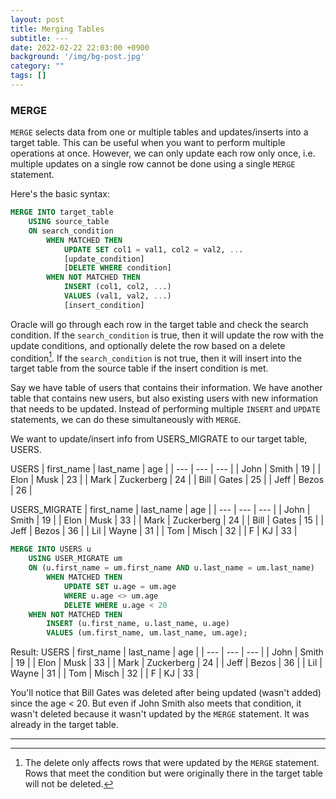 ```yaml
---
layout: post
title: Merging Tables
subtitle: ---
date: 2022-02-22 22:03:00 +0900
background: '/img/bg-post.jpg'
category: ""
tags: []
---
```


### MERGE
`MERGE` selects data from one or multiple tables and updates/inserts into a target table. This can be useful when you want to perform multiple operations at once. However, we can only update each row only once, i.e. multiple updates on a single row cannot be done using a single `MERGE` statement.

Here's the basic syntax:
```sql
MERGE INTO target_table
    USING source_table
    ON search_condition
        WHEN MATCHED THEN
            UPDATE SET col1 = val1, col2 = val2, ...
            [update_condition]
            [DELETE WHERE condition]
        WHEN NOT MATCHED THEN
            INSERT (col1, col2, ...)
            VALUES (val1, val2, ...)
            [insert_condition]
```

Oracle will go through each row in the target table and check the search condition. If the `search_condition` is true, then it will update the row with the update conditions, and optionally delete the row based on a delete condition[^delete]. If the `search_condition` is not true, then it will insert into the target table from the source table if the insert condition is met. 

Say we have table of users that contains their information. We have another table that contains new users, but also existing users with new information that needs to be updated. Instead of performing multiple `INSERT` and `UPDATE` statements, we can do these simultaneously with `MERGE`.

We want to update/insert info from USERS_MIGRATE to our target table, USERS.

USERS
| first_name | last_name | age |
| --- | --- | --- | 
| John | Smith | 19 |
| Elon | Musk | 23 |
| Mark | Zuckerberg | 24 |
| Bill | Gates | 25 |
| Jeff | Bezos | 26 |

USERS_MIGRATE
| first_name | last_name | age |
| --- | --- | --- | 
| John | Smith | 19 |
| Elon | Musk | 33 |
| Mark | Zuckerberg | 24 |
| Bill | Gates | 15 |
| Jeff | Bezos | 36 |
| Lil | Wayne | 31 |
| Tom | Misch | 32 |
| F | KJ | 33 |

```sql
MERGE INTO USERS u
    USING USER_MIGRATE um
    ON (u.first_name = um.first_name AND u.last_name = um.last_name)
        WHEN MATCHED THEN
            UPDATE SET u.age = um.age 
            WHERE u.age <> um.age
            DELETE WHERE u.age < 20
    WHEN NOT MATCHED THEN
        INSERT (u.first_name, u.last_name, u.age)
        VALUES (um.first_name, um.last_name, um.age);
```

Result:
USERS
| first_name | last_name | age |
| --- | --- | --- | 
| John | Smith | 19 |
| Elon | Musk | 33 |
| Mark | Zuckerberg | 24 |
| Jeff | Bezos | 36 |
| Lil | Wayne | 31 |
| Tom | Misch | 32 |
| F | KJ | 33 |

You'll notice that Bill Gates was deleted after being updated (wasn't added) since the age < 20. But even if John Smith also meets that condition, it wasn't deleted because it wasn't updated by the `MERGE` statement. It was already in the target table.

---
[^delete]: The delete only affects rows that were updated by the `MERGE` statement. Rows that meet the condition but were originally there in the target table will not be deleted. 